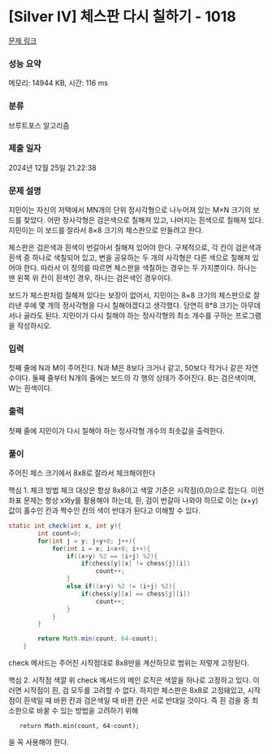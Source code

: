 # [Silver IV] 체스판 다시 칠하기 - 1018 

[문제 링크](https://www.acmicpc.net/problem/1018) 

### 성능 요약

메모리: 14944 KB, 시간: 116 ms

### 분류

브루트포스 알고리즘

### 제출 일자

2024년 12월 25일 21:22:38

### 문제 설명

<p>지민이는 자신의 저택에서 MN개의 단위 정사각형으로 나누어져 있는 M×N 크기의 보드를 찾았다. 어떤 정사각형은 검은색으로 칠해져 있고, 나머지는 흰색으로 칠해져 있다. 지민이는 이 보드를 잘라서 8×8 크기의 체스판으로 만들려고 한다.</p>

<p>체스판은 검은색과 흰색이 번갈아서 칠해져 있어야 한다. 구체적으로, 각 칸이 검은색과 흰색 중 하나로 색칠되어 있고, 변을 공유하는 두 개의 사각형은 다른 색으로 칠해져 있어야 한다. 따라서 이 정의를 따르면 체스판을 색칠하는 경우는 두 가지뿐이다. 하나는 맨 왼쪽 위 칸이 흰색인 경우, 하나는 검은색인 경우이다.</p>

<p>보드가 체스판처럼 칠해져 있다는 보장이 없어서, 지민이는 8×8 크기의 체스판으로 잘라낸 후에 몇 개의 정사각형을 다시 칠해야겠다고 생각했다. 당연히 8*8 크기는 아무데서나 골라도 된다. 지민이가 다시 칠해야 하는 정사각형의 최소 개수를 구하는 프로그램을 작성하시오.</p>

### 입력 

 <p>첫째 줄에 N과 M이 주어진다. N과 M은 8보다 크거나 같고, 50보다 작거나 같은 자연수이다. 둘째 줄부터 N개의 줄에는 보드의 각 행의 상태가 주어진다. B는 검은색이며, W는 흰색이다.</p>

### 출력 

 <p>첫째 줄에 지민이가 다시 칠해야 하는 정사각형 개수의 최솟값을 출력한다.</p>

### 풀이
주어진 체스 크기에서 8x8로 잘라서 체크해야한다

핵심 1. 체크 방법
체크 대상은 항상 8x8이고 색깔 기준은 시작점(0,0)으로 잡는다.
이런 좌표 문제는 항상 x와y를 활용해야 하는데, 흰, 검이 번갈아 나와야 하므로 이는 (x+y)값이 홀수인 칸과 짝수인 칸의 색이 반대가 된다고 이해할 수 있다.

```java
static int check(int x, int y){
        int count=0;
        for(int j = y; j<y+8; j++){
            for(int i = x; i<x+8; i++){
                if((x+y) %2 == (i+j) %2){
                    if(chess[y][x] != chess[j][i])
                        count++;
                }
                else if((x+y) %2 != (i+j) %2){
                    if(chess[y][x] == chess[j][i])
                        count++;
                }
            }
        }

        return Math.min(count, 64-count);
    }
```
check 메서드는 주어진 시작점대로 8x8만을 계산하므로 범위는 저렇게 고정된다.

핵심 2. 시작점 색깔
위 check 메서드의 메인 로직은 색깔을 하나로 고정하고 있다. 이러면 시작점이 흰, 검 모두를 고려할 수 없다.
하지만 체스판은 8x8로 고정돼있고, 시작점이 흰색일 때 바뀐 칸과 검은색일 때 바뀐 칸은 서로 반대일 것이다.
즉 흰 검을 중 최소한으로 바꿀 수 있는 방법을 고려하기 위해 
```
   return Math.min(count, 64-count);
```
을 꼭 사용해야 한다.
